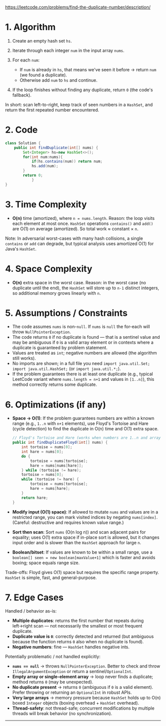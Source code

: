 https://leetcode.com/problems/find-the-duplicate-number/description/
# 1. Algorithm 

1. Create an empty hash set `hs`.
2. Iterate through each integer `num` in the input array `nums`.
3. For each `num`:

   * If `num` is already in `hs`, that means we've seen it before → return `num` (we found a duplicate).
   * Otherwise add `num` to `hs` and continue.
4. If the loop finishes without finding any duplicate, return `0` (the code's fallback).

In short: scan left-to-right, keep track of seen numbers in a `HashSet`, and return the first repeated number encountered.

# 2. Code

```java
class Solution {
    public int findDuplicate(int[] nums) {
        Set<Integer> hs=new HashSet<>();
        for(int num:nums){
            if(hs.contains(num)) return num;
            hs.add(num);
        }
        return 0;
            }
}
```

# 3. Time Complexity

* **O(n)** time (amortized), where `n = nums.length`.
  Reason: the loop visits each element at most once. `HashSet` operations `contains()` and `add()` are O(1) on average (amortized). So total work ≈ constant × `n`.

Note: In adversarial worst-cases with many hash collisions, a single `contains` or `add` can degrade, but typical analysis uses amortized O(1) for Java's `HashSet`.

# 4. Space Complexity

* **O(n)** extra space in the worst case.
  Reason: in the worst case (no duplicate until the end), the `HashSet` will store up to `n-1` distinct integers, so additional memory grows linearly with `n`.

# 5. Assumptions / Constraints

* The code assumes `nums` is non-`null`. If `nums` is `null` the for-each will throw `NullPointerException`.
* The code returns `0` if no duplicate is found — that is a sentinel value and may be ambiguous if `0` is a valid array element or in contexts where a duplicate is guaranteed by problem statement.
* Values are treated as `int`; negative numbers are allowed (the algorithm still works).
* No imports are shown; in a full file you need `import java.util.Set; import java.util.HashSet;` (or `import java.util.*;`).
* If the problem guarantees there is at least one duplicate (e.g., typical LeetCode variant where `nums.length = n+1` and values in `[1..n]`), this method correctly returns some duplicate.

# 6. Optimizations (if any)

* **Space → O(1)**: If the problem guarantees numbers are within a known range (e.g., `1..n` with `n+1` elements), use Floyd's Tortoise and Hare (cycle detection) to find the duplicate in O(n) time and O(1) extra space.

  ```java
  // Floyd's Tortoise and Hare (works when numbers are 1..n and array length is n+1)
  public int findDuplicateFloyd(int[] nums) {
      int tortoise = nums[0];
      int hare = nums[0];
      do {
          tortoise = nums[tortoise];
          hare = nums[nums[hare]];
      } while (tortoise != hare);
      tortoise = nums[0];
      while (tortoise != hare) {
          tortoise = nums[tortoise];
          hare = nums[hare];
      }
      return hare;
  }
  ```
* **Modify input (O(1) space)**: If allowed to mutate `nums` and values are in a restricted range, you can mark visited indices by negating `nums[index]`. (Careful: destructive and requires known value range.)
* **Sort then scan**: Sort `nums` (O(n log n)) and scan adjacent pairs for equality; uses O(1) extra space if in-place sort is allowed, but it changes input order and is slower than the `HashSet` approach for large `n`.
* **Boolean/bitset**: If values are known to be within a small range, use a `boolean[] seen = new boolean[maxValue+1]` which is faster and avoids boxing; space equals range size.

Trade-offs: Floyd gives O(1) space but requires the specific range property. `HashSet` is simple, fast, and general-purpose.

# 7. Edge Cases

Handled / behavior as-is:

* **Multiple duplicates**: returns the first number that repeats during left→right scan — not necessarily the smallest or most frequent duplicate.
* **Duplicate value is `0`**: correctly detected and returned (but ambiguous because the function returns `0` also when no duplicate is found).
* **Negative numbers**: fine — `HashSet` handles negative ints.

Potentially problematic / not handled explicitly:

* **`nums == null`** → throws `NullPointerException`. Better to check and throw `IllegalArgumentException` or return a sentinel/`OptionalInt`.
* **Empty array or single-element array** → loop never finds a duplicate; method returns `0` (may be unexpected).
* **No duplicate present** → returns `0` (ambiguous if `0` is a valid element). Prefer throwing or returning an `OptionalInt` in robust APIs.
* **Very large arrays** → memory pressure because `HashSet` holds up to O(n) boxed `Integer` objects (boxing overhead + `HashSet` overhead).
* **Thread-safety**: not thread-safe; concurrent modifications by multiple threads will break behavior (no synchronization).

---

